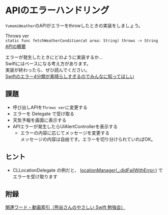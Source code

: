 # APIのエラーハンドリング
`YumemiWeather`のAPIがエラーをthrowしたときの実装をしましょう。

Throws ver  
`static func fetchWeatherCondition(at area: String) throws -> String`  
[APIの概要](YumemiWeather.md)

エラーが発生したときにどのように実装するか...  
Swiftにはベースになる考え方があります。  
実装が終わったら、ぜひ読んでください。  
[Swiftのエラー4分類が素晴らしすぎるのでみんなに知ってほしい](https://qiita.com/koher/items/a7a12e7e18d2bb7d8c77)  

## 課題
- 呼び出しAPIを`Throws ver`に変更する
- エラーを Delegate で受け取る
- 天気予報を画面に表示する
- APIエラーが発生したらUIAlertControllerを表示する
  - エラーの内容に応じてメッセージを変更する  
  メッセージの内容は自由です。エラーを切り分けられていればOK。

## ヒント
- CLLocationDelegate の例だと、 [locationManager(_:didFailWithError:)](https://developer.apple.com/documentation/corelocation/cllocationmanagerdelegate/1423786-locationmanager) でエラーを受け取ります

## 附録
[関連ワード・動画索引（熊谷さんのやさしい Swift 勉強会）](https://yumemi.notion.site/0b948552bd89415c95e89e3ebe3811d6)
